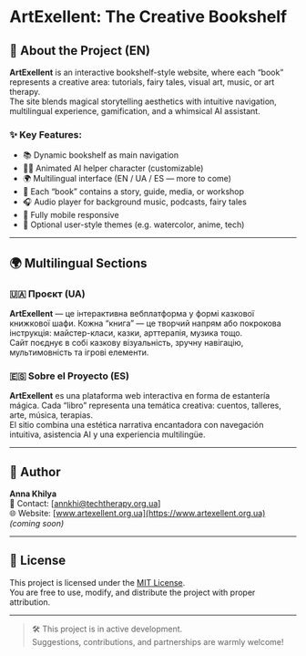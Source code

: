 # ArtExellent: The Creative Bookshelf

## 📖 About the Project (EN)
**ArtExellent** is an interactive bookshelf-style website, where each “book” represents a creative area: tutorials, fairy tales, visual art, music, or art therapy.  
The site blends magical storytelling aesthetics with intuitive navigation, multilingual experience, gamification, and a whimsical AI assistant.

### ✨ Key Features:
- 📚 Dynamic bookshelf as main navigation
- 🧙‍♂️ Animated AI helper character (customizable)
- 🌍 Multilingual interface (EN / UA / ES — more to come)
- 📖 Each “book” contains a story, guide, media, or workshop
- 🎧 Audio player for background music, podcasts, fairy tales
- 📱 Fully mobile responsive
- 🎨 Optional user-style themes (e.g. watercolor, anime, tech)

---

## 🌍 Multilingual Sections

### 🇺🇦 Проєкт (UA)
**ArtExellent** — це інтерактивна вебплатформа у формі казкової книжкової шафи. Кожна “книга” — це творчий напрям або покрокова інструкція: майстер-класи, казки, арттерапія, музика тощо.  
Сайт поєднує в собі казкову візуальність, зручну навігацію, мультимовність та ігрові елементи.

### 🇪🇸 Sobre el Proyecto (ES)
**ArtExellent** es una plataforma web interactiva en forma de estantería mágica. Cada “libro” representa una temática creativa: cuentos, talleres, arte, música, terapias.  
El sitio combina una estética narrativa encantadora con navegación intuitiva, asistencia AI y una experiencia multilingüe.

---

## 👤 Author
**Anna Khilya**  
📧 Contact: [[annkhi@techtherapy.org.ua](https://github.com/anytakhilya)]  
🌐 Website: [www.artexellent.org.ua](https://www.artexellent.org.ua) *(coming soon)*

---

## 📄 License
This project is licensed under the [MIT License](LICENSE).  
You are free to use, modify, and distribute the project with proper attribution.

---

> 🛠️ This project is in active development.  
> Suggestions, contributions, and partnerships are warmly welcome!
